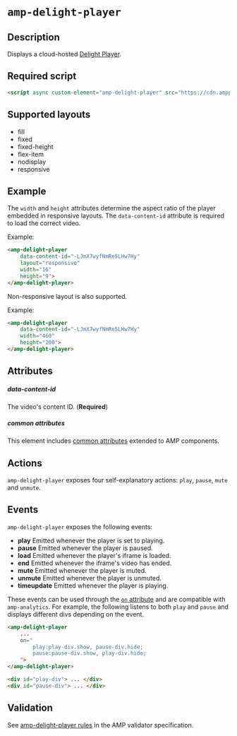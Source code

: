 <!---
Copyright 2018 The AMP HTML Authors. All Rights Reserved.

Licensed under the Apache License, Version 2.0 (the "License");
you may not use this file except in compliance with the License.
You may obtain a copy of the License at

      http://www.apache.org/licenses/LICENSE-2.0

Unless required by applicable law or agreed to in writing, software
distributed under the License is distributed on an "AS-IS" BASIS,
WITHOUT WARRANTIES OR CONDITIONS OF ANY KIND, either express or implied.
See the License for the specific language governing permissions and
limitations under the License.
-->

# `amp-delight-player`

## Description
Displays a cloud-hosted [Delight Player](https://delight-vr.com/).

## Required script
``` html
<script async custom-element="amp-delight-player" src="https://cdn.ampproject.org/v0/amp-delight-player-0.1.js"></script>
```

## Supported layouts
- fill
- fixed
- fixed-height
- flex-item
- nodisplay
- responsive


## Example

The `width` and `height` attributes determine the aspect ratio of the player embedded in responsive layouts.
The `data-content-id` attribute is required to load the correct video.

Example:

```html
<amp-delight-player
    data-content-id="-LJmX7wyfNmRe5LHw7Hy"
    layout="responsive" 
    width="16" 
    height="9">    
</amp-delight-player>
```

Non-responsive layout is also supported.

Example:

```html
<amp-delight-player
    data-content-id="-LJmX7wyfNmRe5LHw7Hy"
    width="460" 
    height="200">    
</amp-delight-player>
```

## Attributes

##### data-content-id

The video's content ID. (**Required**)

##### common attributes

This element includes [common attributes](https://www.ampproject.org/docs/reference/common_attributes) extended to AMP components.

## Actions
`amp-delight-player` exposes four self-explanatory actions: `play`, `pause`, `mute` and `unmute`.

## Events
`amp-delight-player` exposes the following events:

* **play** Emitted whenever the player is set to playing.
* **pause** Emitted whenever the player is paused.
* **load** Emitted whenever the player's iframe is loaded.
* **end** Emitted whenever the iframe's video has ended.
* **mute** Emitted whenever the player is muted.
* **unmute** Emitted whenever the player is unmuted.
* **timeupdate** Emitted whenever the player is playing.

These events can be used through the [`on` attribute](https://www.ampproject.org/docs/fundamentals/spec#on) and are compatible with `amp-analytics`.
For example, the following listens to both `play` and `pause` and displays different divs depending on the event.

```html
<amp-delight-player
    ... 
    on="
        play:play-div.show, pause-div.hide;
        pause:pause-div.show, play-div.hide;
    ">
</amp-delight-player>

<div id="play-div"> ... </div>
<div id="pause-div"> ... </div>
```

## Validation
See [amp-delight-player rules](https://github.com/ampproject/amphtml/blob/master/extensions/amp-delight-player/validator-amp-delight-player.protoascii) in the AMP validator specification.
